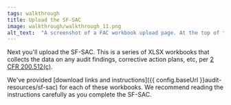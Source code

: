 ```yaml
---
tags: walkthrough
title: Upload the SF-SAC
image: walkthrough/walkthrough_11.png
alt_text:  "A screenshot of a FAC workbook upload page. At the top of the image is the workbook title.  Below the title are links to the instructions and workbook download for this section. Below the links is a file input element. A disabled button below the file input reads, 'Return to Report Home'. To the right of this button a link reads, 'Cancel'."
---
```


Next you'll upload the SF-SAC. This is a series of XLSX workbooks that collects the data on any audit findings, corrective action plans, etc, per [2 CFR 200.512(c)](https://www.ecfr.gov/current/title-2/part-200/subpart-F#p-200.512(c)).

We've provided [download links and instructions]({{ config.baseUrl }}audit-resources/sf-sac) for each of these workbooks. We recommend reading the instructions carefully as you complete the SF-SAC.
